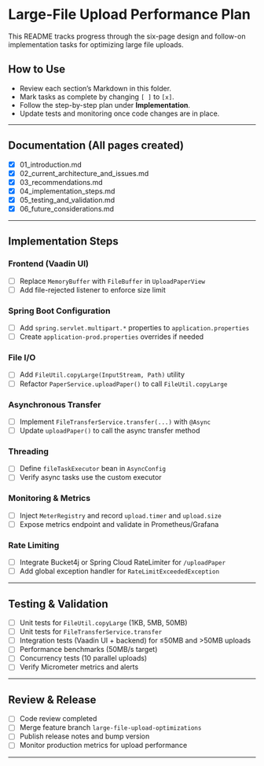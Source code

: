 # Large-File Upload Performance Plan

This README tracks progress through the six-page design and follow-on implementation tasks for optimizing large file uploads.

## How to Use

- Review each section’s Markdown in this folder.
- Mark tasks as complete by changing `[ ]` to `[x]`.
- Follow the step-by-step plan under **Implementation**.
- Update tests and monitoring once code changes are in place.

---

## Documentation (All pages created)

- [x] 01_introduction.md  
- [x] 02_current_architecture_and_issues.md  
- [x] 03_recommendations.md  
- [x] 04_implementation_steps.md  
- [x] 05_testing_and_validation.md  
- [x] 06_future_considerations.md  

---

## Implementation Steps

### Frontend (Vaadin UI)

- [ ] Replace `MemoryBuffer` with `FileBuffer` in `UploadPaperView`  
- [ ] Add file-rejected listener to enforce size limit  

### Spring Boot Configuration

- [ ] Add `spring.servlet.multipart.*` properties to `application.properties`  
- [ ] Create `application-prod.properties` overrides if needed  

### File I/O

- [ ] Add `FileUtil.copyLarge(InputStream, Path)` utility  
- [ ] Refactor `PaperService.uploadPaper()` to call `FileUtil.copyLarge`  

### Asynchronous Transfer

- [ ] Implement `FileTransferService.transfer(...)` with `@Async`  
- [ ] Update `uploadPaper()` to call the async transfer method  

### Threading

- [ ] Define `fileTaskExecutor` bean in `AsyncConfig`  
- [ ] Verify async tasks use the custom executor  

### Monitoring & Metrics

- [ ] Inject `MeterRegistry` and record `upload.timer` and `upload.size`  
- [ ] Expose metrics endpoint and validate in Prometheus/Grafana  

### Rate Limiting

- [ ] Integrate Bucket4j or Spring Cloud RateLimiter for `/uploadPaper`  
- [ ] Add global exception handler for `RateLimitExceededException`  

---

## Testing & Validation

- [ ] Unit tests for `FileUtil.copyLarge` (1KB, 5MB, 50MB)  
- [ ] Unit tests for `FileTransferService.transfer`  
- [ ] Integration tests (Vaadin UI + backend) for ≤50MB and >50MB uploads  
- [ ] Performance benchmarks (50MB/s target)  
- [ ] Concurrency tests (10 parallel uploads)  
- [ ] Verify Micrometer metrics and alerts  

---

## Review & Release

- [ ] Code review completed  
- [ ] Merge feature branch `large-file-upload-optimizations`  
- [ ] Publish release notes and bump version  
- [ ] Monitor production metrics for upload performance  

---
